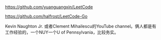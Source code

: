 https://github.com/yuanguangxin/LeetCode


https://github.com/halfrost/LeetCode-Go

Kevin Naughton Jr. 或者Clement Mihailescu的YouTube channel。俩人都是有工作经验的，一个NUY一个U of Pennsylvania，比较务实。

